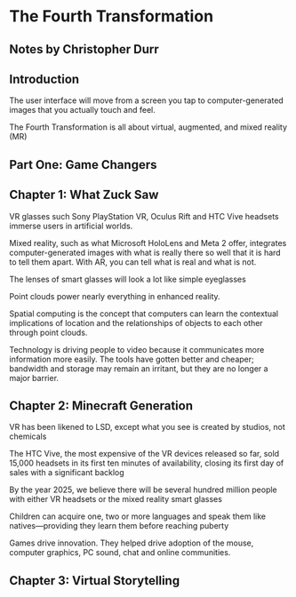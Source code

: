 # The Fourth Transformation

## Notes by Christopher Durr

## Introduction

The user interface will move from a screen you tap to computer-generated images that you actually touch and feel.

The Fourth Transformation is all about virtual, augmented, and mixed reality (MR)

## Part One: Game Changers

## Chapter 1: What Zuck Saw

VR glasses such Sony PlayStation VR, Oculus Rift and HTC Vive headsets immerse
users in artificial worlds. 

Mixed reality, such as what Microsoft HoloLens and Meta 2 offer, integrates
computer-generated images with what is really there so well that it is hard to tell them
apart. With AR, you can tell what is real and what is not.

The lenses of smart glasses will look a lot like simple eyeglasses

Point clouds power nearly everything in enhanced reality.

Spatial computing is the concept that computers can learn the
contextual implications of location and the relationships of objects to each other
through point clouds.

Technology is driving people to video because it communicates
more information more easily. The tools have gotten better and cheaper; bandwidth
and storage may remain an irritant, but they are no longer a major barrier.

## Chapter 2: Minecraft Generation

VR has been likened to LSD, except what you see is created by studios, not chemicals

The HTC Vive, the most expensive of the VR devices released so far, sold 15,000
headsets in its first ten minutes of availability, closing its first day of sales with a
significant backlog

By the year 2025, we believe there will be several hundred million people with
either VR headsets or the mixed reality smart glasses

Children can acquire one, two or more languages and speak them
like natives—providing they learn them before reaching puberty

Games drive innovation. They helped drive adoption of the mouse, computer graphics,
PC sound, chat and online communities.

## Chapter 3: Virtual Storytelling
